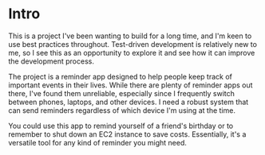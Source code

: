 # Intro

This is a project I've been wanting to build for a long time, and I'm keen to use best practices throughout. Test-driven development is relatively new to me, so I see this as an opportunity to explore it and see how it can improve the development process.

The project is a reminder app designed to help people keep track of important events in their lives. While there are plenty of reminder apps out there, I've found them unreliable, especially since I frequently switch between phones, laptops, and other devices. I need a robust system that can send reminders regardless of which device I'm using at the time.

You could use this app to remind yourself of a friend's birthday or to remember to shut down an EC2 instance to save costs. Essentially, it's a versatile tool for any kind of reminder you might need.

